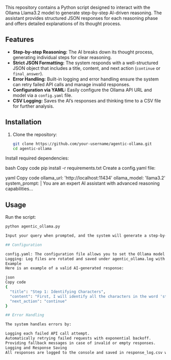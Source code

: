 This repository contains a Python script designed to interact with the Ollama Llama3.2 model to generate step-by-step AI-driven reasoning. The assistant provides structured JSON responses for each reasoning phase and offers detailed explanations of its thought process.

## Features

- **Step-by-step Reasoning:** The AI breaks down its thought process, generating individual steps for clear reasoning.
- **Strict JSON Formatting:** The system responds with a well-structured JSON object that includes a title, content, and next action (`continue` or `final_answer`).
- **Error Handling:** Built-in logging and error handling ensure the system can retry failed API calls and manage invalid responses.
- **Configuration via YAML:** Easily configure the Ollama API URL and model via a `config.yaml` file.
- **CSV Logging:** Saves the AI’s responses and thinking time to a CSV file for further analysis.

## Installation

1. Clone the repository:
   ```bash
   git clone https://github.com/your-username/agentic-ollama.git
   cd agentic-ollama
Install required dependencies:

bash
Copy code
pip install -r requirements.txt
Create a config.yaml file:

yaml
Copy code
ollama_url: 'http://localhost:11434'
ollama_model: 'llama3.2'
system_prompt: |
  You are an expert AI assistant with advanced reasoning capabilities...

## Usage
Run the script:

```bash
python agentic_ollama.py

Input your query when prompted, and the system will generate a step-by-step reasoning response, which will be logged both in the console and in a CSV file (response_log.csv).

## Configuration

config.yaml: The configuration file allows you to set the Ollama model and API endpoint.
Logging: Log files are rotated and saved under agentic_ollama.log with detailed information about each API call and any encountered errors.
Example
Here is an example of a valid AI-generated response:

json
Copy code
{
  "title": "Step 1: Identifying Characters",
  "content": "First, I will identify all the characters in the word 'strawberry' to accurately count the number of 'r's.",
  "next_action": "continue"
}

## Error Handling

The system handles errors by:

Logging each failed API call attempt.
Automatically retrying failed requests with exponential backoff.
Providing fallback messages in case of invalid or empty responses.
Logging and Response Saving
All responses are logged to the console and saved in response_log.csv with step titles, contents, and thinking times.
